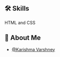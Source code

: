 ## 🛠 Skills

HTML and CSS

## 🚀 About Me

- [@Karishma Varshney](https://github.com/Karishma-Varshney)
